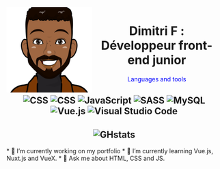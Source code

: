 
<img align="left" src="img/avatar-visage.png"/>
  <div  align="center"> 
    <h1>Dimitri F : Développeur front-end junior</h1>
  <p style="color: blue">Languages and tools</p>

![CSS](https://img.shields.io/badge/HTML5-E34F26?style=for-the-badge&logo=html5&logoColor=white)
![CSS](https://img.shields.io/badge/CSS3-1572B6?style=for-the-badge&logo=css3&logoColor=white)
![JavaScript](https://img.shields.io/badge/JavaScript-323330?style=for-the-badge&logo=javascript&logoColor=F7DF1E)
![SASS](https://img.shields.io/badge/SASS-hotpink.svg?style=for-the-badge&logo=SASS&logoColor=white)
![MySQL](https://img.shields.io/badge/mysql-%2300f.svg?style=for-the-badge&logo=mysql&logoColor=white)
![Vue.js](https://img.shields.io/badge/vuejs-%2335495e.svg?style=for-the-badge&logo=vuedotjs&logoColor=%234FC08D)
![Visual Studio Code](https://img.shields.io/badge/Visual%20Studio%20Code-0078d7.svg?style=for-the-badge&logo=visual-studio-code&logoColor=white)
-----------------------------------------------------------------------------------------------------------------------------------------------------------
![GHstats](https://github-readme-stats.vercel.app/api?username=Dimitri-F&show_icons=true)
-----------------------------------------------------------------------------------------------------------------------------------------------------------
 </div> 
* 🔭 I’m currently working on my portfolio
* 🌱 I’m currently learning Vue.js, Nuxt.js and VueX.
* 💬 Ask me about HTML, CSS and JS.

